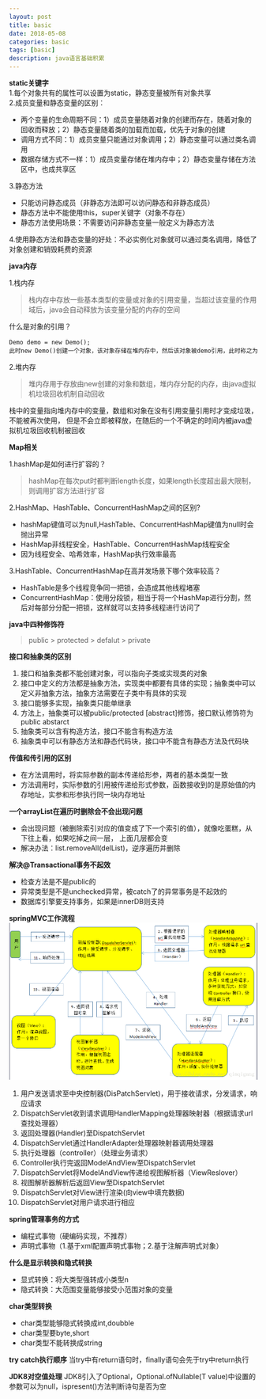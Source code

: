 ```yaml
---
layout: post
title: basic
date: 2018-05-08
categories: basic
tags: [basic]
description: java语言基础积累
---
```


**static关键字**<br/>
1.每个对象共有的属性可以设置为static，静态变量被所有对象共享<br/>
2.成员变量和静态变量的区别：
- 两个变量的生命周期不同：1）成员变量随着对象的创建而存在，随着对象的回收而释放；2）静态变量随着类的加载而加载，优先于对象的创建
- 调用方式不同：1）成员变量只能通过对象调用；2）静态变量可以通过类名调用
- 数据存储方式不一样：1）成员变量存储在堆内存中；2）静态变量存储在方法区中，也成共享区

3.静态方法<br/>
- 只能访问静态成员（非静态方法即可以访问静态和非静态成员）
- 静态方法中不能使用this，super关键字（对象不存在）
- 静态方法使用场景：不需要访问非静态变量一般定义为静态方法

4.使用静态方法和静态变量的好处：不必实例化对象就可以通过类名调用，降低了对象创建和销毁耗费的资源

**java内存**

1.栈内存
> 栈内存中存放一些基本类型的变量或对象的引用变量，当超过该变量的作用域后，java会自动释放为该变量分配的内存的空间

什么是对象的引用？
```html
Demo demo = new Demo();
此时new Demo()创建一个对象，该对象存储在堆内存中，然后该对象被demo引用，此时称之为对象的引用
```

2.堆内存
> 堆内存用于存放由new创建的对象和数组，堆内存分配的内存，由java虚拟机垃圾回收机制自动回收

栈中的变量指向堆内存中的变量，数组和对象在没有引用变量引用时才变成垃圾，不能被再次使用，
但是不会立即被释放，在随后的一个不确定的时间内被java虚拟机垃圾回收机制被回收

**Map相关**

1.hashMap是如何进行扩容的？<br/>
> hashMap在每次put时都判断length长度，如果length长度超出最大限制，则调用扩容方法进行扩容

2.HashMap、HashTable、ConcurrentHashMap之间的区别?<br/>
- hashMap键值可以为null,HashTable、ConcurrentHashMap键值为null时会抛出异常
- HashMap非线程安全，HashTable、ConcurrentHashMap线程安全
- 因为线程安全、哈希效率，HashMap执行效率最高

3.HashTable、ConcurrentHashMap在高并发场景下哪个效率较高？
- HashTable是多个线程竞争同一把锁，会造成其他线程堵塞
- ConcurrentHashMap：使用分段锁，相当于将一个HashMap进行分割，然后对每部分分配一把锁，这样就可以支持多线程进行访问了

**java中四种修饰符**
> public > protected > defalut > private

**接口和抽象类的区别**
1. 接口和抽象类都不能创建对象，可以指向子类或实现类的对象
2. 接口中定义的方法都是抽象方法，实现类中都要有具体的实现；抽象类中可以定义非抽象方法，抽象方法需要在子类中有具体的实现
3. 接口能够多实现，抽象类只能单继承
4. 方法上，抽象类可以被public/protected [abstract]修饰，接口默认修饰符为public abstarct
5. 抽象类可以含有构造方法，接口不能含有构造方法
6. 抽象类中可以有静态方法和静态代码块，接口中不能含有静态方法及代码块

**传值和传引用的区别**
- 在方法调用时，将实际参数的副本传递给形参，两者的基本类型一致
- 方法调用时，实际参数的引用被传递给形式参数，函数接收到的是原始值的内存地址，实参和形参执行同一块内存地址

**一个arrayList在遍历时删除会不会出现问题**
- 会出现问题（被删除索引对应的值变成了下一个索引的值），就像吃蛋糕，从下往上看，如果吃掉之间一层，
上面几层都会变
- 解决办法：list.removeAll(delList)，逆序遍历并删除

**解决@Transactional事务不起效**
- 检查方法是不是public的
- 异常类型是不是unchecked异常，被catch了的异常事务是不起效的
- 数据库引擎要支持事务，如果是innerDB则支持

**springMVC工作流程**
![](/images/springMVC.png)

1. 用户发送请求至中央控制器(DisPatchServlet)，用于接收请求，分发请求，响应请求
2. DispatchServlet收到请求调用HandlerMapping处理器映射器（根据请求url查找处理器）
3. 返回处理器(Handler)至DispatchServlet
4. DispatchServlet通过HandlerAdapter处理器映射器调用处理器
5. 执行处理器（controller）（处理业务请求）
6. Controller执行完返回ModelAndView至DispatchServlet
7. DispatchServlet将ModelAndView传递给视图解析器（ViewReslover）
8. 视图解析器解析后返回View至DispatchServlet
9. DispatchServlet对View进行渲染(向view中填充数据)
10. DispatchServlet对用户请求进行相应

**spring管理事务的方式**
- 编程式事物（硬编码实现，不推荐）
- 声明式事物（1.基于xml配置声明式事物；2.基于注解声明式对象）

**什么是显示转换和隐式转换**
- 显式转换：将大类型强转成小类型n
- 隐式转换：大范围变量能够接受小范围对象的变量

**char类型转换**
- char类型能够隐式转换成int,doubble
- char类型要byte,short
- char类型不能转换成string

**try catch执行顺序**
当try中有return语句时，finally语句会先于try中return执行

**JDK8对空值处理**
JDK8引入了Optional，Optional.ofNullable(T value)中设置的参数可以为null，ispresent()方法判断诗句是否为空




